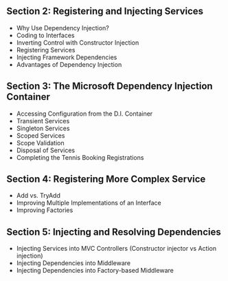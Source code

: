 ## Section 2: Registering and Injecting Services
* Why Use Dependency Injection?
* Coding to Interfaces
* Inverting Control with Constructor Injection
* Registering Services
* Injecting Framework Dependencies
* Advantages of Dependency Injection
## Section 3: The Microsoft Dependency Injection Container
* Accessing Configuration from the D.I. Container
* Transient Services
* Singleton Services
* Scoped Services
* Scope Validation
* Disposal of Services
* Completing the Tennis Booking Registrations
## Section 4: Registering More Complex Service
* Add vs. TryAdd
* Improving Multiple Implementations of an Interface
* Improving Factories
## Section 5: Injecting and Resolving Dependencies
* Injecting Services into MVC Controllers (Constructor injector vs Action injection)
* Injecting Dependencies into Middleware
* Injecting Dependencies into Factory-based Middleware 